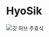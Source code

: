 # HyoSik
![깃 허브 주효식](https://user-images.githubusercontent.com/20807197/160445768-bf8583af-804b-44dc-b7fe-3f2baffa1dcb.png)
